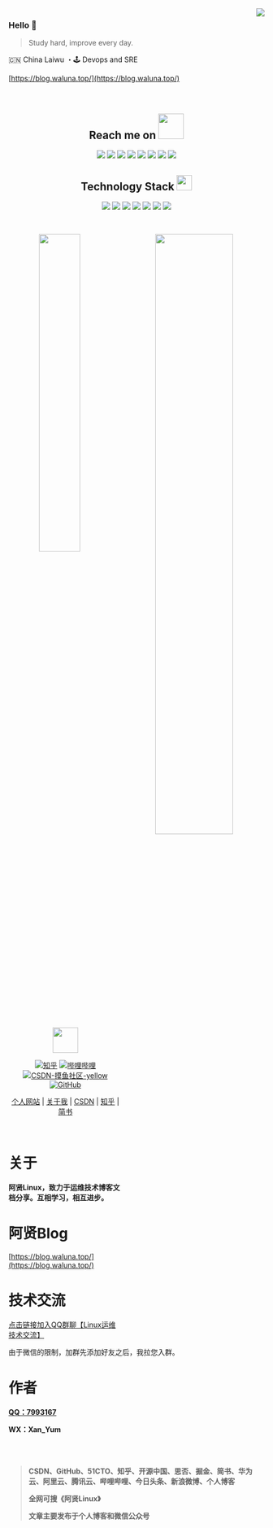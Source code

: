 <img align="right" src="https://github-readme-stats.vercel.app/api?username=Xan-Yum&show_icons=true&theme=radical" >

### Hello 👋

> Study hard, improve every day.

🇨🇳 China Laiwu ・🕹 Devops and SRE

[https://blog.waluna.top/](https://blog.waluna.top/)

<br>

<h2 align="center">Reach me on <img src="https://media.giphy.com/media/mGcNjsfWAjY5AEZNw6/giphy.gif" width="50"></h2>
<p align="center">
<img src="https://img.shields.io/badge/-JavaScript-black?style=flat-square&logo=javascript"/>
<img src="https://img.shields.io/badge/-Nodejs-black?style=flat-square&logo=Node.js"/>
<img src="https://img.shields.io/badge/-Expressjs-black?style=flat-square&logo=Express.js"/>
<img src="https://img.shields.io/badge/-React-black?style=flat-square&logo=react"/>
<img src="https://img.shields.io/badge/-MongoDB-black?style=flat-square&logo=mongodb"/>
<img src="https://img.shields.io/badge/-MySQL-black?style=flat-square&logo=mysql"/>
<img src="https://img.shields.io/badge/-Git-black?style=flat-square&logo=git"/>
<img src="https://img.shields.io/badge/-GitHub-black?style=flat-square&logo=github"/>
</p>

<p align="center">
<h2 align="center">Technology Stack <img src="https://media.giphy.com/media/WUlplcMpOCEmTGBtBW/giphy.gif" width="30"></h2>

<p align="center">
<img src="https://img.shields.io/badge/C-00599C?style=flat-square&logo=c&logoColor=white"/>
<img src="https://img.shields.io/badge/-java-E34A86?style=flat-square&logo=java"/>
<img src="https://img.shields.io/badge/-C++-00599C?style=flat-square&logo=c"/>
<img src="https://img.shields.io/badge/-HTML5-E34F26?style=flat-square&logo=html5&logoColor=white"/>
<img src="https://img.shields.io/badge/-CSS3-1572B6?style=flat-square&logo=css3"/>
<img src="https://img.shields.io/badge/-Bootstrap-563D7C?style=flat-square&logo=bootstrap"/>
<img src="https://img.shields.io/badge/-Heroku-430098?style=flat-square&logo=heroku"/>
</p>

<!--<p align = "center">
 <img src="https://activity-graph.herokuapp.com/graph?user=Xan-Yum&theme=redical">
</p>-->

<br>

<p align="center">
<img align="left" src="https://github-readme-stats.vercel.app/api/top-langs/?username=Xan-Yum&layout=compact"  width="40%">
<img align = "right" src="https://github-readme-streak-stats.herokuapp.com/?user=Xan-Yum&show_icons=true&locale=en&layout=compact&theme=radical&line_height=0" width="55%">
</p>

<br>
<br>
<br>
<br>
<br>
<br>
<br>
<br>
<br>

<p align="center"><img src="https://media.giphy.com/media/mGcNjsfWAjY5AEZNw6/giphy.gif" width="50"></p>

<p align="center">
  <a href="https://www.zhihu.com/people/Luna"><img src="https://img.shields.io/badge/zhihu-知乎-blue.svg" alt="知乎" /></a>
  <a href="https://space.bilibili.com/84484437/article"><img src="https://img.shields.io/badge/bilibili-哔哩哔哩-critical" alt="哔哩哔哩" /></a>
  <a href="https://blog.csdn.net/qq_45520116"><img src="https://img.shields.io/badge/CSDN-%E6%91%B8%E9%B1%BC%E7%A4%BE%E5%8C%BA-yellow" alt="CSDN-摸鱼社区-yellow" /></a>
<a href="https://github.com/Xan-Yum"><img src="https://img.shields.io/badge/GitHub-存储库-black.svg" alt="GitHub" /></a>
</p>

<p align="center">
<a href="https://blog.waluna.top/">个人网站</a>  |  <a href="https://blog.waluna.top/about/">关于我</a>  | <a href="https://blog.csdn.net/qq_45520116">CSDN</a> | <a href="https://www.zhihu.com/people/Luna">知乎</a> | <a href="https://www.jianshu.com/u/26ed6c79f565">简书</a> 
</p>
<br>

# 关于

**阿贤Linux，致力于运维技术博客文档分享。互相学习，相互进步。**

# 阿贤Blog

[https://blog.waluna.top/](https://blog.waluna.top/)

# 技术交流

[点击链接加入QQ群聊【Linux运维技术交流】](http://qm.qq.com/cgi-bin/qm/qr?_wv=1027&k=v2fhAyNL0ssouCCpzDVWB1BbBFhnDS6g&authKey=1KuO0onb6Li11DKJ%2BnLRx1xDpJmXMLxtWW2mj6o39%2BwKbFD1%2FRDwmbAEQavWUPCJ&noverify=0&group_code=91512802)

由于微信的限制，加群先添加好友之后，我拉您入群。

# 作者

**[QQ：7993167](tencent://message/?uin=7993167)**

**WX：Xan_Yum**

<br>
<br>

> **CSDN、GitHub、51CTO、知乎、开源中国、思否、掘金、简书、华为云、阿里云、腾讯云、哔哩哔哩、今日头条、新浪微博、个人博客**
>
> **全网可搜《阿贤Linux》**
>
> **文章主要发布于个人博客和微信公众号**







